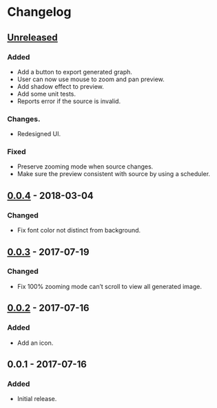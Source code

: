 # Changelog

## [Unreleased]

### Added

- Add a button to export generated graph.
- User can now use mouse to zoom and pan preview.
- Add shadow effect to preview.
- Add some unit tests.
- Reports error if the source is invalid.

### Changes.

- Redesigned UI.

### Fixed

- Preserve zooming mode when source changes.
- Make sure the preview consistent with source by using a scheduler.

## [0.0.4] - 2018-03-04

### Changed

- Fix font color not distinct from background.

## [0.0.3] - 2017-07-19

### Changed

- Fix 100% zooming mode can’t scroll to view all generated image.

## [0.0.2] - 2017-07-16

### Added

- Add an icon.

## 0.0.1 - 2017-07-16

### Added

- Initial release.

[Unreleased]: https://github.com/EFanZh/Graphviz-Preview/compare/v0.0.4...HEAD
[0.0.4]: https://github.com/EFanZh/Graphviz-Preview/compare/v0.0.3...v0.0.4
[0.0.3]: https://github.com/EFanZh/Graphviz-Preview/compare/v0.0.2...v0.0.3
[0.0.2]: https://github.com/EFanZh/Graphviz-Preview/compare/v0.0.1...v0.0.2
